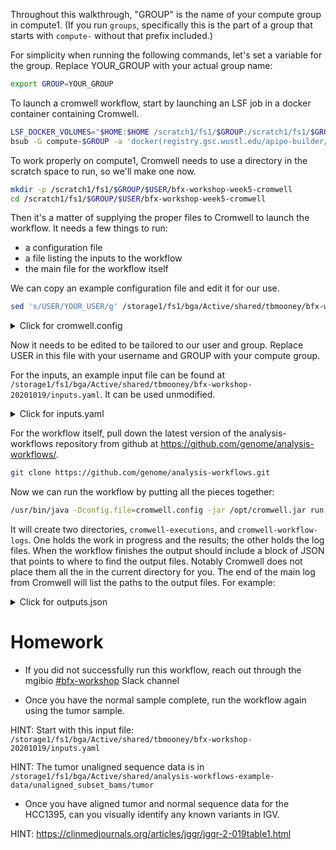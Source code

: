 Throughout this walkthrough, "GROUP" is the name of your compute group in compute1.  (If you run `groups`, specifically this is the part of a group that starts with `compute-` without that prefix included.)

For simplicity when running the following commands, let's set a variable for the group. Replace YOUR_GROUP with your actual group name:
```bash
export GROUP=YOUR_GROUP
```

To launch a cromwell workflow, start by launching an LSF job in a docker container containing Cromwell.
```bash
LSF_DOCKER_VOLUMES="$HOME:$HOME /scratch1/fs1/$GROUP:/scratch1/fs1/$GROUP /storage1/fs1/$GROUP/Active:/storage1/fs1/$GROUP/Active /storage1/fs1/bga/Active:/storage1/fs1/bga/Active" \
bsub -G compute-$GROUP -a 'docker(registry.gsc.wustl.edu/apipe-builder/genome_perl_environment:compute1-8)' -M 8000M -R 'select[mem>8000M] rusage[mem=8000M]' -Is -q general-interactive /bin/bash -l
```

To work properly on compute1, Cromwell needs to use a directory in the scratch space to run, so we'll make one now.
```bash
mkdir -p /scratch1/fs1/$GROUP/$USER/bfx-workshop-week5-cromwell
cd /scratch1/fs1/$GROUP/$USER/bfx-workshop-week5-cromwell
```

Then it's a matter of supplying the proper files to Cromwell to launch the workflow.  It needs a few things to run:
- a configuration file
- a file listing the inputs to the workflow
- the main file for the workflow itself

We can copy an example configuration file and edit it for our use.
```bash
sed 's/USER/YOUR_USER/g' /storage1/fs1/bga/Active/shared/tbmooney/bfx-workshop-20201019/cromwell.config | sed 's/GROUP/YOUR_GROUP/g' > cromwell.config
```
<details>
  <summary>Click for cromwell.config</summary>
  
```hocon
include required(classpath("application"))

backend {
  default = "LSF"
  providers {
    LSF {
      actor-factory = "cromwell.backend.impl.sfs.config.ConfigBackendLifecycleActorFactory"
      config {
        runtime-attributes = """
        Int cpu = 1
        Int memory_mb = 4096
        String? docker
        """

        submit-docker = """
        LSF_DOCKER_VOLUMES='${cwd}:${docker_cwd} /scratch1/fs1/GROUP:/scratch1/fs1/GROUP /storage1/fs1/bga/Active/shared:/storage1/fs1/bga/Active/shared' \
        LSF_DOCKER_PRESERVE_ENVIRONMENT=false \
        bsub \
        -J ${job_name} \
        -cwd ${cwd} \
        -o /dev/null \
        -e cromwell-workflow-logs/cromwell-%J.err \
        -q 'general' \
        -g '/USER/cromwell-workers' \
        -G 'compute-GROUP' \
        -a "docker0(${docker})" \
        -M ${memory_mb}M \
        -n ${cpu} \
        -R "span[hosts=1] select[mem>${memory_mb}M] rusage[mem=${memory_mb}M]" \
        /bin/bash ${script}
        """

        kill = "bkill ${job_id}"
        docker-kill = "bkill ${job_id}"
        check-alive = "bjobs -noheader -o stat ${job_id} | /bin/grep 'PEND\\|RUN'"
        job-id-regex = "Job <(\\d+)>.*"
      }
    }
  }
}
```

</details>

Now it needs to be edited to be tailored to our user and group.  Replace USER in this file with your username and GROUP with your compute group.

For the inputs, an example input file can be found at `/storage1/fs1/bga/Active/shared/tbmooney/bfx-workshop-20201019/inputs.yaml`.  It can be used unmodified.

<details>
<summary>Click for inputs.yaml</summary>
  
```yaml
---

bait_intervals:
  class: File
  path: /storage1/fs1/bga/Active/shared/analysis-workflows-example-data/somatic_inputs/hla_and_brca_genes_bait.interval_list

target_intervals:
  class: File
  path: /storage1/fs1/bga/Active/shared/analysis-workflows-example-data/somatic_inputs/hla_and_brca_genes_target.interval_list

sequence:
  - sequence:
      bam:
        class: File
        path: /storage1/fs1/bga/Active/shared/analysis-workflows-example-data/unaligned_subset_bams/normal/2895499331.bam
    readgroup: "@RG\tID:2895499331\tPU:H7HY2CCXX.3\tSM:H_NJ-HCC1395-HCC1395_BL\tLB:H_NJ-HCC1395-HCC1395_BL-lg21-lib1\tPL:Illumina\tCN:WUGSC"
  - sequence:
      bam:
        class: File
        path: /storage1/fs1/bga/Active/shared/analysis-workflows-example-data/unaligned_subset_bams/normal/2895499399.bam
    readgroup: "@RG\tID:2895499399\tPU:H7HY2CCXX.4\tSM:H_NJ-HCC1395-HCC1395_BL\tLB:H_NJ-HCC1395-HCC1395_BL-lg21-lib1\tPL:Illumina\tCN:WUGSC"

bqsr_known_sites:
- class: File
  path: /storage1/fs1/bga/Active/shared/analysis-workflows-example-data/somatic_inputs/hla_and_brca_genes_known_indels.vcf.gz
- class: File
  path: /storage1/fs1/bga/Active/shared/analysis-workflows-example-data/somatic_inputs/hla_and_brca_genes_mills.vcf.gz
- dbsnp_vcf:
  class: File
  path: /storage1/fs1/bga/Active/shared/analysis-workflows-example-data/somatic_inputs/hla_and_brca_genes_dbsnp.vcf.gz

omni_vcf:
  class: File
  path: /storage1/fs1/bga/Active/shared/analysis-workflows-example-data/somatic_inputs/hla_and_brca_genes_omni.vcf.gz

picard_metric_accumulation_level: LIBRARY

reference:
  class: File
  path: /storage1/fs1/bga/Active/shared/analysis-workflows-example-data/somatic_inputs/hla_and_brca_genes.fa

bqsr_intervals:
- chr6
- chr17

per_base_intervals:
- file:
    class: File
    path: /storage1/fs1/bga/Active/shared/analysis-workflows-example-data/somatic_inputs/hla_and_brca_genes_target.interval_list
  label: clinvar

per_target_intervals:
- file:
    class: File
    path: /storage1/fs1/bga/Active/shared/analysis-workflows-example-data/somatic_inputs/hla_and_brca_genes_target.interval_list
  label: acmg_genes

summary_intervals: []
```

</details>

For the workflow itself, pull down the latest version of the analysis-workflows repository from github at https://github.com/genome/analysis-workflows/.
```bash
git clone https://github.com/genome/analysis-workflows.git
```

Now we can run the workflow by putting all the pieces together:
```bash
/usr/bin/java -Dconfig.file=cromwell.config -jar /opt/cromwell.jar run -t cwl -i /storage1/fs1/bga/Active/shared/tbmooney/bfx-workshop-20201019/inputs.yaml analysis-workflows/definitions/pipelines/alignment_exome.cwl
```

It will create two directories, `cromwell-executions`, and `cromwell-workflow-logs`.  One holds the work in progress and the results; the other holds the log files.  When the workflow finishes the output should include a block of JSON that points to where to find the output files.  Notably Cromwell does not place them all the in the current directory for you.  The end of the main log from Cromwell will list the paths to the output files.  For example:

<details>
  <summary>Click for outputs.json</summary>
  
```json
{
  "outputs": {
    "alignment_exome.cwl.per_base_coverage_metrics": [{
      "format": null,
      "location": "/scratch1/fs1/GROUP/USER/bfx-workshop-week5-cromwell/cromwell-executions/alignment_exome.cwl/1021e5a7-1df7-42d8-bcd8-978a3c7b8c9b/call-qc/qc_exome.cwl/e9ee5780-959d-453b-9c8a-3f1eef78e0f6/call-collect_detailed_hs_metrics/hs_metrics.cwl/c4ae069e-2807-435d-9ca1-dd72b1b832d1/call-collect_per_base_hs_metrics/shard-0/execution/final.base-clinvar-PerBaseCoverage.txt",
      "size": 264508,
      "secondaryFiles": [],
      "contents": null,
      "checksum": null,
      "class": "File"
    }],
    "alignment_exome.cwl.summary_hs_metrics": [],
    "alignment_exome.cwl.per_base_hs_metrics": [{
      "format": null,
      "location": "/scratch1/fs1/GROUP/USER/bfx-workshop-week5-cromwell/cromwell-executions/alignment_exome.cwl/1021e5a7-1df7-42d8-bcd8-978a3c7b8c9b/call-qc/qc_exome.cwl/e9ee5780-959d-453b-9c8a-3f1eef78e0f6/call-collect_detailed_hs_metrics/hs_metrics.cwl/c4ae069e-2807-435d-9ca1-dd72b1b832d1/call-collect_per_base_hs_metrics/shard-0/execution/final.base-clinvar-HsMetrics.txt",
      "size": 5547,
      "secondaryFiles": [],
      "contents": null,
      "checksum": null,
      "class": "File"
    }],
    "alignment_exome.cwl.hs_metrics": {
      "format": null,
      "location": "/scratch1/fs1/GROUP/USER/bfx-workshop-week5-cromwell/cromwell-executions/alignment_exome.cwl/1021e5a7-1df7-42d8-bcd8-978a3c7b8c9b/call-qc/qc_exome.cwl/e9ee5780-959d-453b-9c8a-3f1eef78e0f6/call-collect_roi_hs_metrics/execution/final.roi-HsMetrics.txt",
      "size": 4995,
      "secondaryFiles": [],
      "contents": null,
      "checksum": null,
      "class": "File"
    },
    "alignment_exome.cwl.alignment_summary_metrics": {
      "format": null,
      "location": "/scratch1/fs1/GROUP/USER/bfx-workshop-week5-cromwell/cromwell-executions/alignment_exome.cwl/1021e5a7-1df7-42d8-bcd8-978a3c7b8c9b/call-qc/qc_exome.cwl/e9ee5780-959d-453b-9c8a-3f1eef78e0f6/call-collect_alignment_summary_metrics/execution/final.AlignmentSummaryMetrics.txt",
      "size": 4204,
      "secondaryFiles": [],
      "contents": null,
      "checksum": null,
      "class": "File"
    },
    "alignment_exome.cwl.verify_bam_id_metrics": {
      "format": null,
      "location": "/scratch1/fs1/GROUP/USER/bfx-workshop-week5-cromwell/cromwell-executions/alignment_exome.cwl/1021e5a7-1df7-42d8-bcd8-978a3c7b8c9b/call-qc/qc_exome.cwl/e9ee5780-959d-453b-9c8a-3f1eef78e0f6/call-verify_bam_id/execution/final.VerifyBamId.selfSM",
      "size": 229,
      "secondaryFiles": [],
      "contents": null,
      "checksum": null,
      "class": "File"
    },
    "alignment_exome.cwl.per_target_coverage_metrics": [{
      "format": null,
      "location": "/scratch1/fs1/GROUP/USER/bfx-workshop-week5-cromwell/cromwell-executions/alignment_exome.cwl/1021e5a7-1df7-42d8-bcd8-978a3c7b8c9b/call-qc/qc_exome.cwl/e9ee5780-959d-453b-9c8a-3f1eef78e0f6/call-collect_detailed_hs_metrics/hs_metrics.cwl/c4ae069e-2807-435d-9ca1-dd72b1b832d1/call-collect_per_target_hs_metrics/shard-0/execution/final.target-acmg_genes-PerTargetCoverage.txt",
      "size": 4937,
      "secondaryFiles": [],
      "contents": null,
      "checksum": null,
      "class": "File"
    }],
    "alignment_exome.cwl.bam": {
      "format": null,
      "location": "/scratch1/fs1/GROUP/USER/bfx-workshop-week5-cromwell/cromwell-executions/alignment_exome.cwl/1021e5a7-1df7-42d8-bcd8-978a3c7b8c9b/call-alignment/sequence_to_bqsr.cwl/724f4e63-b233-4c06-9f23-cab10687966d/call-index_bam/execution/final.bam",
      "size": 641787,
      "secondaryFiles": [{
        "format": null,
        "location": "/scratch1/fs1/GROUP/USER/bfx-workshop-week5-cromwell/cromwell-executions/alignment_exome.cwl/1021e5a7-1df7-42d8-bcd8-978a3c7b8c9b/call-alignment/sequence_to_bqsr.cwl/724f4e63-b233-4c06-9f23-cab10687966d/call-index_bam/execution/final.bam.bai",
        "size": null,
        "secondaryFiles": [],
        "contents": null,
        "checksum": null,
        "class": "File"
      }, {
        "format": null,
        "location": "/scratch1/fs1/GROUP/USER/bfx-workshop-week5-cromwell/cromwell-executions/alignment_exome.cwl/1021e5a7-1df7-42d8-bcd8-978a3c7b8c9b/call-alignment/sequence_to_bqsr.cwl/724f4e63-b233-4c06-9f23-cab10687966d/call-index_bam/execution/final.bai",
        "size": null,
        "secondaryFiles": [],
        "contents": null,
        "checksum": null,
        "class": "File"
      }],
      "contents": null,
      "checksum": null,
      "class": "File"
    },
    "alignment_exome.cwl.verify_bam_id_depth": {
      "format": null,
      "location": "/scratch1/fs1/GROUP/USER/bfx-workshop-week5-cromwell/cromwell-executions/alignment_exome.cwl/1021e5a7-1df7-42d8-bcd8-978a3c7b8c9b/call-qc/qc_exome.cwl/e9ee5780-959d-453b-9c8a-3f1eef78e0f6/call-verify_bam_id/execution/final.VerifyBamId.depthSM",
      "size": 544,
      "secondaryFiles": [],
      "contents": null,
      "checksum": null,
      "class": "File"
    },
    "alignment_exome.cwl.mark_duplicates_metrics": {
      "format": null,
      "location": "/scratch1/fs1/GROUP/USER/bfx-workshop-week5-cromwell/cromwell-executions/alignment_exome.cwl/1021e5a7-1df7-42d8-bcd8-978a3c7b8c9b/call-alignment/sequence_to_bqsr.cwl/724f4e63-b233-4c06-9f23-cab10687966d/call-mark_duplicates_and_sort/execution/final.merged.NameSorted.mark_dups_metrics.txt",
      "size": 3045,
      "secondaryFiles": [],
      "contents": null,
      "checksum": null,
      "class": "File"
    },
    "alignment_exome.cwl.flagstats": {
      "format": null,
      "location": "/scratch1/fs1/GROUP/USER/bfx-workshop-week5-cromwell/cromwell-executions/alignment_exome.cwl/1021e5a7-1df7-42d8-bcd8-978a3c7b8c9b/call-qc/qc_exome.cwl/e9ee5780-959d-453b-9c8a-3f1eef78e0f6/call-samtools_flagstat/execution/final.bam.flagstat",
      "size": 402,
      "secondaryFiles": [],
      "contents": null,
      "checksum": null,
      "class": "File"
    },
    "alignment_exome.cwl.insert_size_metrics": {
      "format": null,
      "location": "/scratch1/fs1/GROUP/USER/bfx-workshop-week5-cromwell/cromwell-executions/alignment_exome.cwl/1021e5a7-1df7-42d8-bcd8-978a3c7b8c9b/call-qc/qc_exome.cwl/e9ee5780-959d-453b-9c8a-3f1eef78e0f6/call-collect_insert_size_metrics/execution/final.InsertSizeMetrics.txt",
      "size": 5286,
      "secondaryFiles": [],
      "contents": null,
      "checksum": null,
      "class": "File"
    },
    "alignment_exome.cwl.per_target_hs_metrics": [{
      "format": null,
      "location": "/scratch1/fs1/GROUP/USER/bfx-workshop-week5-cromwell/cromwell-executions/alignment_exome.cwl/1021e5a7-1df7-42d8-bcd8-978a3c7b8c9b/call-qc/qc_exome.cwl/e9ee5780-959d-453b-9c8a-3f1eef78e0f6/call-collect_detailed_hs_metrics/hs_metrics.cwl/c4ae069e-2807-435d-9ca1-dd72b1b832d1/call-collect_per_target_hs_metrics/shard-0/execution/final.target-acmg_genes-HsMetrics.txt",
      "size": 5571,
      "secondaryFiles": [],
      "contents": null,
      "checksum": null,
      "class": "File"
    }],
    "alignment_exome.cwl.insert_size_histogram": {
      "format": null,
      "location": "/scratch1/fs1/GROUP/USER/bfx-workshop-week5-cromwell/cromwell-executions/alignment_exome.cwl/1021e5a7-1df7-42d8-bcd8-978a3c7b8c9b/call-qc/qc_exome.cwl/e9ee5780-959d-453b-9c8a-3f1eef78e0f6/call-collect_insert_size_metrics/execution/final.InsertSizeHistogram.pdf",
      "size": 15046,
      "secondaryFiles": [],
      "contents": null,
      "checksum": null,
      "class": "File"
    }
  },
  "id": "1021e5a7-1df7-42d8-bcd8-978a3c7b8c9b"
}
```

</details>



# Homework
* If you did not successfully run this workflow, reach out through the mgibio [#bfx-workshop](https://mgibio.slack.com/archives/CDE4LQHHD) Slack channel

* Once you have the normal sample complete, run the workflow again using the tumor sample.

HINT: Start with this input file: `/storage1/fs1/bga/Active/shared/tbmooney/bfx-workshop-20201019/inputs.yaml`

HINT: The tumor unaligned sequence data is in `/storage1/fs1/bga/Active/shared/analysis-workflows-example-data/unaligned_subset_bams/tumor`

* Once you have aligned tumor and normal sequence data for the HCC1395, can you visually identify any known variants in IGV.

HINT: https://clinmedjournals.org/articles/jggr/jggr-2-019table1.html

